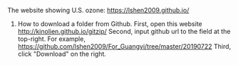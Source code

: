 The website showing U.S. ozone: https://lshen2009.github.io/

1. How to download a folder from Github.
First, open this website http://kinolien.github.io/gitzip/
Second, input github url to the field at the top-right. For example, https://github.com/lshen2009/For_Guangyi/tree/master/20190722
Third, click "Download" on the right.
